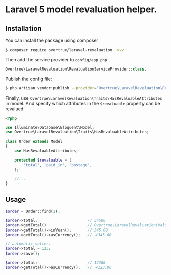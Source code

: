 # Laravel 5 model revaluation helper.



## Installation

You can install the package using composer

```sh
$ composer require overtrue/laravel-revaluation -vvv
```

Then add the service provider to `config/app.php`

```php
Overtrue\LaravelRevaluation\RevaluationServiceProvider::class,
```

Publish the config file:

```sh
$ php artisan vendor:publish --provider='Overtrue\LaravelRevaluation\RevaluationServiceProvider'
```

Finally, use `Overtrue\LaravelRevaluation\Traits\HasRevaluableAttributes` in model. And specify which attributes in the `$revaluable` property can be revalued:

```php
<?php

use Illuminate\Database\Eloquent\Model;
use Overtrue\LaravelRevaluation\Traits\HasRevaluableAttributes;

class Order extends Model
{
    use HasRevaluableAttributes;

    protected $revaluable = [
        'total', 'paid_in', 'postage',
    ];

    //...
}
```

## Usage

```php
$order = Order::find(1);

$order->total;                      // 34500
$order->getTotal()                  // Overtrue\LaravelRevaluation\Valuators\RmbCent
$order->getTotal()->inYuan();       // 345.00
$order->getTotal()->asCurrency();   // ￥345.00

// automatic setter.
$order->total = 123;
$order->save();

$order->total;                      // 12300
$order->getTotal()->asCurrency();   // ￥123.00
```